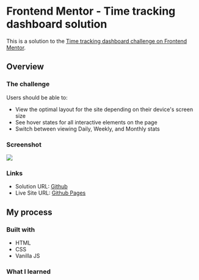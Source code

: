 # Frontend Mentor - Time tracking dashboard solution

This is a solution to the [Time tracking dashboard challenge on Frontend Mentor](https://www.frontendmentor.io/challenges/time-tracking-dashboard-UIQ7167Jw). 

## Overview

### The challenge

Users should be able to:

- View the optimal layout for the site depending on their device's screen size
- See hover states for all interactive elements on the page
- Switch between viewing Daily, Weekly, and Monthly stats

### Screenshot

![](./screenshot.jpg)

### Links

- Solution URL: [Github](https://github.com/jeremylloyd/frontend-mentor-time-tracking-dashboard)
- Live Site URL: [Github Pages](https://jeremylloyd.github.io/frontend-mentor-time-tracking-dashboard/)

## My process

### Built with

- HTML
- CSS
- Vanilla JS

### What I learned
